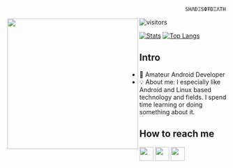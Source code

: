                                                             SHΛÐΞSФŦÐΞΛТH

![visitors](https://visitor-badge.laobi.icu/badge?page_id=berkays0733.berkays0733)
<img align='left' src='https://64.media.tumblr.com/62710c9aed5c3f4b7d23700e39bf13a6/ac2a7e65e2f3ff68-50/s400x600/5cc45aa070225393dfe9efb5e648f0cb09c1ca09.gifv' width='300'>

[![Stats](https://github-readme-stats.vercel.app/api?username=berkays0733&show_icons=true&theme=radical)](https://github.com/berkays0733)
[![Top Langs](https://github-readme-stats.vercel.app/api/top-langs/?username=berkays0733&layout=compact&theme=radical)](https://github.com/berkays0733)

## Intro
- 👾 Amateur Android Developer
- 💡 About me: I especially like Android and Linux based technology and fields. I spend time learning or doing something about it.

## How to reach me
[<img src="https://www.vectorlogo.zone/logos/instagram/instagram-tile.svg" width="32">](https://www.instagram.com/berkay.ay.0)
[<img src="https://www.vectorlogo.zone/logos/telegram/telegram-tile.svg" width="32">](http://t.me/shades_of_death00)
[<img src="https://www.vectorlogo.zone/logos/youtube/youtube-tile.svg" width="32">](https://www.youtube.com/channel/UCEIA1L1nwNc6SRaf4p_sMsg)
